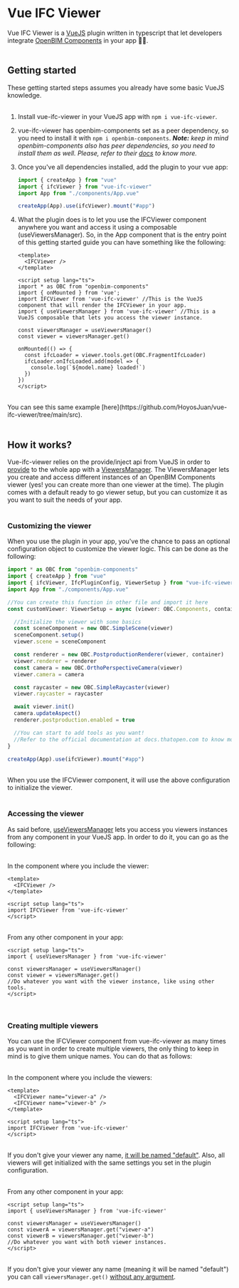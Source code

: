# Vue IFC Viewer
Vue IFC Viewer is a [VueJS](https://vuejs.org/) plugin written in typescript that let developers integrate [OpenBIM Components](https://github.com/IFCjs/components) in your app 🚀🚀.<br><br>

## Getting started
These getting started steps assumes you already have some basic VueJS knowledge.<br><br>

1. Install vue-ifc-viewer in your VueJS app with `npm i vue-ifc-viewer`.
2. vue-ifc-viewer has openbim-components set as a peer dependency, so you need to install it with `npm i openbim-components`. _**Note:** keep in mind openbim-components also has peer dependencies, so you need to install them as well. Please, refer to their [docs](https://docs.thatopen.com/components/getting-started#try-them) to know more._
3. Once you've all dependencies installed, add the plugin to your vue app:

   ```ts
   import { createApp } from "vue"
   import { ifcViewer } from "vue-ifc-viewer"
   import App from "./components/App.vue"

   createApp(App).use(ifcViewer).mount("#app")
   ```
4. What the plugin does is to let you use the IFCViewer component anywhere you want and access it using a composable (useViewersManager). So, in the App component that is the entry point of this getting started guide you can have something like the following:

   ```vue
   <template>
     <IFCViewer />
   </template>

   <script setup lang="ts">
   import * as OBC from "openbim-components"
   import { onMounted } from 'vue';
   import IFCViewer from 'vue-ifc-viewer' //This is the VueJS component that will render the IFCViewer in your app.
   import { useViewersManager } from 'vue-ifc-viewer' //This is a VueJS composable that lets you access the viewer instance.

   const viewersManager = useViewersManager()
   const viewer = viewersManager.get()
   
   onMounted(() => {
     const ifcLoader = viewer.tools.get(OBC.FragmentIfcLoader)
     ifcLoader.onIfcLoaded.add(model => {
       console.log(`${model.name} loaded!`)
     })
   })
   </script>
   ```
<br>
You can see this same example [here](https://github.com/HoyosJuan/vue-ifc-viewer/tree/main/src).
<br><br>

## How it works?
Vue-ifc-viewer relies on the provide/inject api from VueJS in order to [provide](https://github.com/HoyosJuan/vue-ifc-viewer/blob/main/lib/index.ts#L15) to the whole app with a [ViewersManager](https://github.com/HoyosJuan/vue-ifc-viewer/blob/main/lib/composables/useViewerManager.ts#L8). The ViewersManager lets you create and access different instances of an OpenBIM Components viewer (yes! you can create more than one viewer at the time). The plugin comes with a default ready to go viewer setup, but you can customize it as you want to suit the needs of your app.<br><br>

### Customizing the viewer
When you use the plugin in your app, you've the chance to pass an optional configuration object to customize the viewer logic. This can be done as the following:

```ts
import * as OBC from "openbim-components"
import { createApp } from "vue"
import { ifcViewer, IfcPluginConfig, ViewerSetup } from "vue-ifc-viewer"
import App from "./components/App.vue"

//You can create this function in other file and import it here
const customViewer: ViewerSetup = async (viewer: OBC.Components, container: HTMLDivElement) => {

  //Initialize the viewer with some basics
  const sceneComponent = new OBC.SimpleScene(viewer)
  sceneComponent.setup()
  viewer.scene = sceneComponent

  const renderer = new OBC.PostproductionRenderer(viewer, container)
  viewer.renderer = renderer
  const camera = new OBC.OrthoPerspectiveCamera(viewer)
  viewer.camera = camera

  const raycaster = new OBC.SimpleRaycaster(viewer)
  viewer.raycaster = raycaster

  await viewer.init()
  camera.updateAspect()
  renderer.postproduction.enabled = true

  //You can start to add tools as you want!
  //Refer to the official documentation at docs.thatopen.com to know more, in the tutorials section you can see many examples.
}

createApp(App).use(ifcViewer).mount("#app")
```

<br>When you use the IFCViewer component, it will use the above configuration to initialize the viewer.<br><br>

### Accessing the viewer
As said before, [useViewersManager](https://github.com/HoyosJuan/vue-ifc-viewer/blob/main/lib/composables/useViewerManager.ts#L29) lets you access you viewers instances from any component in your VueJS app. In order to do it, you can go as the following:

<br>In the component where you include the viewer:
```vue
<template>
  <IFCViewer />
</template>

<script setup lang="ts">
import IFCViewer from 'vue-ifc-viewer'
</script>
```

<br>From any other component in your app:
```vue
<script setup lang="ts">
import { useViewersManager } from 'vue-ifc-viewer'

const viewersManager = useViewersManager()
const viewer = viewersManager.get()
//Do whatever you want with the viewer instance, like using other tools.
</script>
```
<br>

### Creating multiple viewers
You can use the IFCViewer component from vue-ifc-viewer as many times as you want in order to create multiple viewers, the only thing to keep in mind is to give them unique names. You can do that as follows:

<br>In the component where you include the viewers:
```vue
<template>
  <IFCViewer name="viewer-a" />
  <IFCViewer name="viewer-b" />
</template>

<script setup lang="ts">
import IFCViewer from 'vue-ifc-viewer'
</script>
```

<br>If you don't give your viewer any name, [it will be named "default"](https://github.com/HoyosJuan/vue-ifc-viewer/blob/main/lib/components/IFCViewer.vue#L4). Also, all viewers will get initialized with the same settings you set in the plugin configuration.

<br>From any other component in your app:
```vue
<script setup lang="ts">
import { useViewersManager } from 'vue-ifc-viewer'

const viewersManager = useViewersManager()
const viewerA = viewersManager.get("viewer-a")
const viewerB = viewersManager.get("viewer-b")
//Do whatever you want with both viewer instances.
</script>
```

<br>If you don't give your viewer any name (meaning it will be named "default") you can call `viewersManager.get()` [without any argument](https://github.com/HoyosJuan/vue-ifc-viewer/blob/main/lib/composables/useViewerManager.ts#L16).
